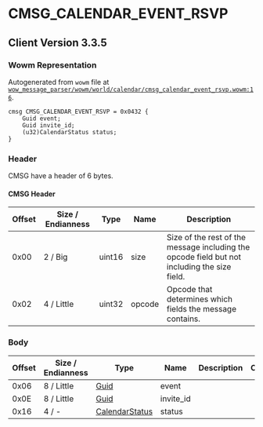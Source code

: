 # CMSG_CALENDAR_EVENT_RSVP

## Client Version 3.3.5

### Wowm Representation

Autogenerated from `wowm` file at [`wow_message_parser/wowm/world/calendar/cmsg_calendar_event_rsvp.wowm:16`](https://github.com/gtker/wow_messages/tree/main/wow_message_parser/wowm/world/calendar/cmsg_calendar_event_rsvp.wowm#L16).
```rust,ignore
cmsg CMSG_CALENDAR_EVENT_RSVP = 0x0432 {
    Guid event;
    Guid invite_id;
    (u32)CalendarStatus status;
}
```
### Header

CMSG have a header of 6 bytes.

#### CMSG Header

| Offset | Size / Endianness | Type   | Name   | Description |
| ------ | ----------------- | ------ | ------ | ----------- |
| 0x00   | 2 / Big           | uint16 | size   | Size of the rest of the message including the opcode field but not including the size field.|
| 0x02   | 4 / Little        | uint32 | opcode | Opcode that determines which fields the message contains.|

### Body

| Offset | Size / Endianness | Type | Name | Description | Comment |
| ------ | ----------------- | ---- | ---- | ----------- | ------- |
| 0x06 | 8 / Little | [Guid](../spec/packed-guid.md) | event |  |  |
| 0x0E | 8 / Little | [Guid](../spec/packed-guid.md) | invite_id |  |  |
| 0x16 | 4 / - | [CalendarStatus](calendarstatus.md) | status |  |  |

